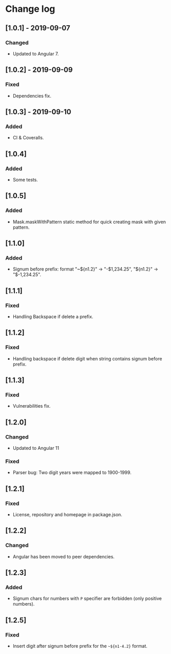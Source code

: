 # Change log


## [1.0.1] - 2019-09-07

### Changed

- Updated to Angular 7.

## [1.0.2] - 2019-09-09

### Fixed

- Dependencies fix.

## [1.0.3] - 2019-09-10

### Added

- CI & Coveralls.

## [1.0.4]

### Added

- Some tests.

## [1.0.5]

### Added

- Mask.maskWithPattern static method for quick creating mask with given pattern.

## [1.1.0]

### Added

- Signum before prefix: format "~${n1.2}" -> "-$1,234.25", "${n1.2}" -> "$-1,234.25".

## [1.1.1]

### Fixed

- Handling Backspace if delete a prefix.

## [1.1.2]

### Fixed

- Handling backspace if delete digit when string contains signum before prefix.

## [1.1.3]

### Fixed

- Vulnerabilities fix.

## [1.2.0]

### Changed

- Updated to Angular 11

### Fixed

- Parser bug: Two digit years were mapped to 1900-1999.

## [1.2.1]

### Fixed

- License, repository and homepage in package.json.

## [1.2.2]

### Changed

- Angular has been moved to peer dependencies.

## [1.2.3]

### Added

- Signum chars for numbers with `P` specifier are forbidden (only positive numbers).

## [1.2.5]

### Fixed

- Insert digit after signum before prefix for the `~${n1-4.2}` format.
